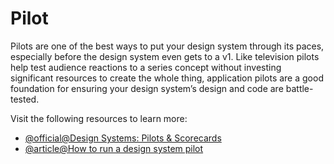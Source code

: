 # Pilot

Pilots are one of the best ways to put your design system through its paces, especially before the design system even gets to a v1. Like television pilots help test audience reactions to a series concept without investing significant resources to create the whole thing, application pilots are a good foundation for ensuring your design system’s design and code are battle-tested.

Visit the following resources to learn more:

- [@official@Design Systems: Pilots & Scorecards](https://danmall.com/posts/design-systems-pilots-scorecards/)
- [@article@How to run a design system pilot](https://university.obvious.in/product-design/design-system/how-to-run-a-design-system-pilot)
